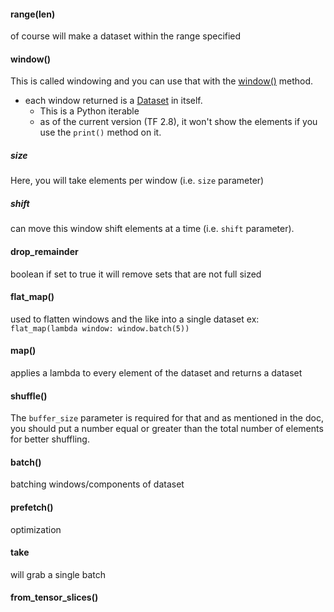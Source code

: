 #### range(len)
of course will make a dataset within the range specified 

#### window()
This is called windowing and you can use that with the [window()](https://colab.research.google.com/corgiredirector?site=https%3A%2F%2Fwww.tensorflow.org%2Fapi_docs%2Fpython%2Ftf%2Fdata%2FDataset%23window) method.
* each window returned is a [Dataset](https://colab.research.google.com/corgiredirector?site=https%3A%2F%2Fwww.tensorflow.org%2Fguide%2Fdata%23dataset_structure) in itself. 
	* This is a Python iterable 
	* as of the current version (TF 2.8), it won't show the elements if you use the `print()` method on it.
##### size
Here, you will take elements per window (i.e. `size` parameter) 

##### shift
can move this window shift elements at a time (i.e. `shift` parameter).


#### drop_remainder
boolean if set to true it will remove sets that are not full sized

#### flat_map()
used to flatten windows and the like into a single dataset
ex: `flat_map(lambda window: window.batch(5))`


#### map()
applies a lambda to every element of the dataset and returns a dataset

#### shuffle()
The `buffer_size` parameter is required for that and as mentioned in the doc, you should put a number equal or greater than the total number of elements for better shuffling.

#### batch()
batching windows/components of dataset

#### prefetch()
optimization

#### take
will grab a single batch

#### from_tensor_slices()